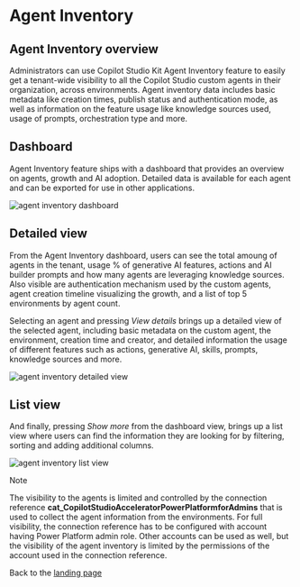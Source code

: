 # Agent Inventory
## Agent Inventory overview

Administrators can use Copilot Studio Kit Agent Inventory feature to easily get a tenant-wide visibility to all the Copilot Studio custom agents in their organization, across environments. Agent inventory data includes basic metadata like creation times, publish status and authentication mode, as well as information on the feature usage like knowledge sources used, usage of prompts, orchestration type and more.

## Dashboard

Agent Inventory feature ships with a dashboard that provides an overview on agents, growth and AI adoption. Detailed data is available for each agent and can be exported for use in other applications.

![agent inventory dashboard](https://github.com/user-attachments/assets/f5c556f9-3dd0-41fb-acda-00c64c781b3e)

## Detailed view

From the Agent Inventory dashboard, users can see the total amoung of agents in the tenant, usage % of generative AI features, actions and AI builder prompts
and how many agents are leveraging knowledge sources. Also visible are authentication mechanism used by the custom agents, agent creation timeline
visualizing the growth, and a list of top 5 environments by agent count.

Selecting an agent and pressing *View details* brings up a detailed view of the selected agent, including basic metadata on the custom agent,
the environment, creation time and creator, and detailed information the usage of different features such as actions, generative AI, skills, prompts,
knowledge sources and more.

![agent inventory detailed view](https://github.com/user-attachments/assets/02dd5e90-9810-4bce-b500-df03cee118c6)

## List view

And finally, pressing *Show more* from the dashboard view, brings up a list view where users can find the information they are looking for by filtering, sorting and adding additional columns.

![agent inventory list view](https://github.com/user-attachments/assets/2e10abe5-e13e-4aae-a18b-ca6eb6c14469)

> [!NOTE]
> The visibility to the agents is limited and controlled by the connection reference **cat_CopilotStudioAcceleratorPowerPlatformforAdmins** that is used to collect the agent information from the environments. For full visibility, the connection reference has to be configured with account having Power Platform admin role. Other accounts can be used as well, but the visibility of the agent inventory is limited by the permissions of the account used in the connection reference.

Back to the [landing page](./README.md#power-cat-copilot-studio-kit)
